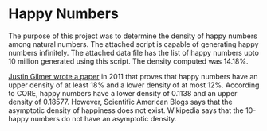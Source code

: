 # Happy Numbers
The purpose of this project was to determine the density of happy numbers among natural numbers. The attached script is capable of generating happy numbers infinitely. The attached data file has the list of happy numbers upto 10 million generated using this script. The density computed was 14.18%. 

[Justin Gilmer wrote a paper]([url](https://arxiv.org/abs/1110.3836)) in 2011 that proves that happy numbers have an upper density of at least 18% and a lower density of at most 12%. 
According to CORE, happy numbers have a lower density of 0.1138 and an upper density of 0.18577. However, Scientific American Blogs says that the asymptotic density of happiness does not exist. Wikipedia says that the 10-happy numbers do not have an asymptotic density. 

